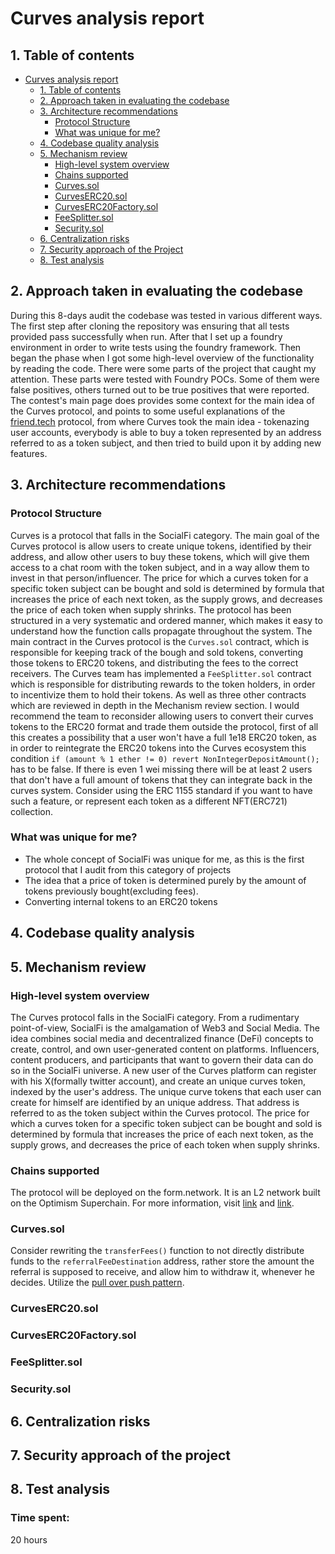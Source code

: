 # Curves analysis report 
## 1. Table of contents
- [Curves analysis report](#curves-analysis-report)
  - [1. Table of contents](#1-table-of-contents)
  - [2. Approach taken in evaluating the codebase](#2-approach-taken-in-evaluating-the-codebase)
  - [3. Architecture recommendations](#3-architecture-recommendations)
    - [Protocol Structure](#protocol-structure)
    - [What was unique for me?](#what-was-unique-for-me)
  - [4. Codebase quality analysis](#4-codebase-quality-analysis)
  - [5. Mechanism review](#5-mechanism-review)
    - [High-level system overview](#high-level-system-overview)
    - [Chains supported](#chains-supported)
    - [Curves.sol](#curvessol)
    - [CurvesERC20.sol](#curveserc20sol)
    - [CurvesERC20Factory.sol](#curveserc20factorysol)
    - [FeeSplitter.sol](#feesplittersol)
    - [Security.sol](#securitysol)
  - [6. Centralization risks](#6-centralization-risks)
  - [7. Security approach of the Project](#7-security-approach-of-the-project)
  - [8. Test analysis](#8-test-analysis)
## 2. Approach taken in evaluating the codebase
During this 8-days audit the codebase was tested in various different ways. The first step after cloning the repository was ensuring that all tests provided pass successfully when run. After that I set up a foundry environment in order to write tests using the foundry framework. Then began the phase when I got some high-level overview of the functionality by reading the code. There were some parts of the project that caught my attention. These parts were tested with Foundry POCs. Some of them were false positives, others turned out to be true positives that were reported. The contest's main page does provides some context for the main idea of the Curves protocol, and points to some useful explanations of the [friend.tech](https://www.friend.tech/) protocol, from where Curves took the main idea - tokenazing user accounts, everybody is able to buy a token represented by an address referred to as a token subject, and then tried to build upon it by adding new features.
## 3. Architecture recommendations
### Protocol Structure
Curves is a protocol that falls in the SocialFi category. The main goal of the Curves protocol is allow users to create unique tokens, identified by their address, and allow other users to buy these tokens, which will give them access to a chat room with the token subject, and in a way allow them to invest in that person/influencer. The price for which a curves token for a specific token subject can be bought and sold is determined by formula that increases the price of each next token, as the supply grows, and decreases the price of each token when supply shrinks. The protocol has been structured in a very systematic and ordered manner, which makes it easy to understand how the function calls propagate throughout the system. The main contract in the Curves protocol is the ``Curves.sol`` contract, which is responsible for keeping track of the bough and sold tokens, converting those tokens to ERC20 tokens, and distributing the fees to the correct receivers. The Curves team has implemented a ``FeeSplitter.sol`` contract which is responsible for distributing rewards to the token holders, in order to incentivize them to hold their tokens. As well as three other contracts which are reviewed in depth in the Mechanism review section. I would recommend the team to reconsider allowing users to convert their curves tokens to the ERC20 format and trade them outside the protocol, first of all this creates a possibility that a user won't have a full 1e18 ERC20 token, as in order to reintegrate the ERC20 tokens into the Curves ecosystem this condition  ``if (amount % 1 ether != 0) revert NonIntegerDepositAmount();`` has to be false. If there is even 1 wei missing there will be at least 2 users that don't have a full amount of tokens that they can integrate back in the curves system. Consider using the ERC 1155 standard if you want to have such a feature, or represent each token as a different NFT(ERC721) collection.
### What was unique for me?
 - The whole concept of SocialFi was unique for me, as this is the first protocol that I audit from this category of projects
 - The idea that a price of token is determined purely by the amount of tokens previously bought(excluding fees).
 - Converting internal tokens to an ERC20 tokens
## 4. Codebase quality analysis
## 5. Mechanism review
### High-level system overview
The Curves protocol falls in the SocialFi category. From a rudimentary point-of-view, SocialFi is the amalgamation of Web3 and Social Media. The idea combines social media and decentralized finance (DeFi) concepts to create, control, and own user-generated content on platforms. Influencers, content producers, and participants that want to govern their data can do so in the SocialFi universe. A new user of the Curves platform can register with his X(formally twitter account), and create an unique curves token, indexed by the user's address. The unique curve tokens that each user can create for himself are identified by an unique address. That address is referred to as the token subject within the Curves protocol. The price for which a curves token for a specific token subject can be bought and sold is determined by formula that increases the price of each next token, as the supply grows, and decreases the price of each token when supply shrinks.
### Chains supported
The protocol will be deployed on  the form.network. It is an L2 network built on the Optimism Superchain. For more information, visit [link](https://docs.form.network/) and [link](https://info.form.network/).
### Curves.sol
Consider rewriting the ``transferFees()`` function to not directly distribute funds to the ``referralFeeDestination`` address, rather store the amount the referral is supposed to receive, and allow him to withdraw it, whenever he decides. Utilize the [pull over push pattern](https://fravoll.github.io/solidity-patterns/pull_over_push.html).
### CurvesERC20.sol
### CurvesERC20Factory.sol
### FeeSplitter.sol
### Security.sol
## 6. Centralization risks
## 7. Security approach of the project
## 8. Test analysis






### Time spent:
20 hours
